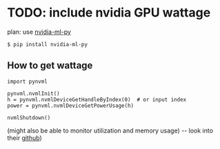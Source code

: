 # TODO: include nvidia GPU wattage
plan: use [nvidia-ml-py](https://pypi.org/project/nvidia-ml-py/)
```
$ pip install nvidia-ml-py
```
## How to get wattage
```
import pynvml

pynvml.nvmlInit()
h = pynvml.nvmlDeviceGetHandleByIndex(0)  # or input index
power = pynvml.nvmlDeviceGetPowerUsage(h)

nvmlShutdown()
```

(might also be able to monitor utilization and memory usage) -- look into their [github](https://github.com/jonsafari/nvidia-ml-py))

